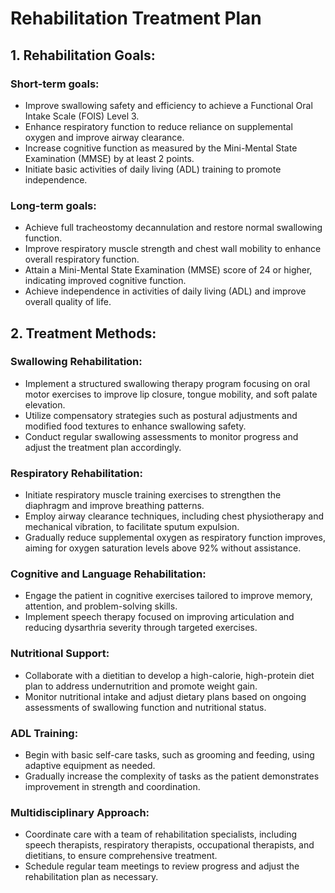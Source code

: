 # Rehabilitation Treatment Plan

## 1. Rehabilitation Goals:
### Short-term goals:
- Improve swallowing safety and efficiency to achieve a Functional Oral Intake Scale (FOIS) Level 3.
- Enhance respiratory function to reduce reliance on supplemental oxygen and improve airway clearance.
- Increase cognitive function as measured by the Mini-Mental State Examination (MMSE) by at least 2 points.
- Initiate basic activities of daily living (ADL) training to promote independence.

### Long-term goals:
- Achieve full tracheostomy decannulation and restore normal swallowing function.
- Improve respiratory muscle strength and chest wall mobility to enhance overall respiratory function.
- Attain a Mini-Mental State Examination (MMSE) score of 24 or higher, indicating improved cognitive function.
- Achieve independence in activities of daily living (ADL) and improve overall quality of life.

## 2. Treatment Methods:
### Swallowing Rehabilitation:
- Implement a structured swallowing therapy program focusing on oral motor exercises to improve lip closure, tongue mobility, and soft palate elevation.
- Utilize compensatory strategies such as postural adjustments and modified food textures to enhance swallowing safety.
- Conduct regular swallowing assessments to monitor progress and adjust the treatment plan accordingly.

### Respiratory Rehabilitation:
- Initiate respiratory muscle training exercises to strengthen the diaphragm and improve breathing patterns.
- Employ airway clearance techniques, including chest physiotherapy and mechanical vibration, to facilitate sputum expulsion.
- Gradually reduce supplemental oxygen as respiratory function improves, aiming for oxygen saturation levels above 92% without assistance.

### Cognitive and Language Rehabilitation:
- Engage the patient in cognitive exercises tailored to improve memory, attention, and problem-solving skills.
- Implement speech therapy focused on improving articulation and reducing dysarthria severity through targeted exercises.

### Nutritional Support:
- Collaborate with a dietitian to develop a high-calorie, high-protein diet plan to address undernutrition and promote weight gain.
- Monitor nutritional intake and adjust dietary plans based on ongoing assessments of swallowing function and nutritional status.

### ADL Training:
- Begin with basic self-care tasks, such as grooming and feeding, using adaptive equipment as needed.
- Gradually increase the complexity of tasks as the patient demonstrates improvement in strength and coordination.

### Multidisciplinary Approach:
- Coordinate care with a team of rehabilitation specialists, including speech therapists, respiratory therapists, occupational therapists, and dietitians, to ensure comprehensive treatment.
- Schedule regular team meetings to review progress and adjust the rehabilitation plan as necessary.
